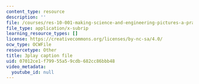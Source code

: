 ```yaml
---
content_type: resource
description: ''
file: /courses/res-10-001-making-science-and-engineering-pictures-a-practical-guide-to-presenting-your-work-spring-2016/07012ce1f79955a59cdb682cc86bbb48_7_hOHxaaxGE.vtt
file_type: application/x-subrip
learning_resource_types: []
license: https://creativecommons.org/licenses/by-nc-sa/4.0/
ocw_type: OCWFile
resourcetype: Other
title: 3play caption file
uid: 07012ce1-f799-55a5-9cdb-682cc86bbb48
video_metadata:
  youtube_id: null
---
```

